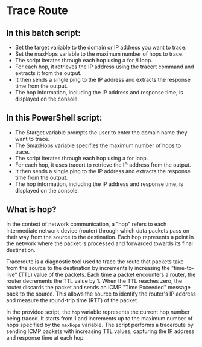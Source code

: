 # Trace Route

## In this batch script:

- Set the target variable to the domain or IP address you want to trace.
- Set the maxHops variable to the maximum number of hops to trace.
- The script iterates through each hop using a for /l loop.
- For each hop, it retrieves the IP address using the tracert command and extracts it from the output.
- It then sends a single ping to the IP address and extracts the response time from the output.
- The hop information, including the IP address and response time, is displayed on the console.

## In this PowerShell script:

- The $target variable prompts the user to enter the domain name they want to trace.
- The $maxHops variable specifies the maximum number of hops to trace.
- The script iterates through each hop using a for loop.
- For each hop, it uses tracert to retrieve the IP address from the output.
- It then sends a single ping to the IP address and extracts the response time from the output.
- The hop information, including the IP address and response time, is displayed on the console.


## What is hop?

In the context of network communication, a "hop" refers to each intermediate network device (router) through which data packets pass on their way from the source to the destination. Each hop represents a point in the network where the packet is processed and forwarded towards its final destination.

Traceroute is a diagnostic tool used to trace the route that packets take from the source to the destination by incrementally increasing the "time-to-live" (TTL) value of the packets. Each time a packet encounters a router, the router decrements the TTL value by 1. When the TTL reaches zero, the router discards the packet and sends an ICMP "Time Exceeded" message back to the source. This allows the source to identify the router's IP address and measure the round-trip time (RTT) of the packet.

In the provided script, the `hop` variable represents the current hop number being traced. It starts from 1 and increments up to the maximum number of hops specified by the `maxHops` variable. The script performs a traceroute by sending ICMP packets with increasing TTL values, capturing the IP address and response time at each hop.